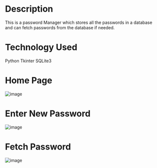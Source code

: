 # Description
This is a password Manager which stores all the passwords in a database and can fetch passwords from the database if needed.
# Technology Used
Python
Tkinter
SQLite3
# Home Page
![image](https://github.com/V-VIVEK-S/Password-Manager/assets/110480503/16745e09-63a4-4040-b64f-a19c1d41bd66)
# Enter New Password
![image](https://github.com/V-VIVEK-S/Password-Manager/assets/110480503/9e6b587a-6b72-4a46-bda8-c89af1ac0e54)
# Fetch Password
![image](https://github.com/V-VIVEK-S/Password-Manager/assets/110480503/1acabb92-69b9-4f97-a36a-1f48d7c6a075)

